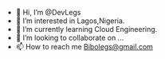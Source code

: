 - 👋 Hi, I’m @DevLegs
- 👀 I’m interested in Lagos,Nigeria.
- 🌱 I’m currently learning Cloud Engineering.
- 💞️ I’m looking to collaborate on ...
- 📫 How to reach me Bibolegs@gmail.com

<!---
DevLegs/DevLegs is a ✨ special ✨ repository because its `README.md` (this file) appears on your GitHub profile.
You can click the Preview link to take a look at your changes.
--->
